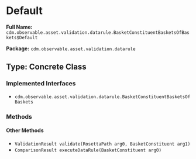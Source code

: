# Default

**Full Name:** `cdm.observable.asset.validation.datarule.BasketConstituentBasketsOfBaskets$Default`

**Package:** `cdm.observable.asset.validation.datarule`

## Type: Concrete Class

### Implemented Interfaces

- `cdm.observable.asset.validation.datarule.BasketConstituentBasketsOfBaskets`

### Methods

#### Other Methods

- `ValidationResult validate(RosettaPath arg0, BasketConstituent arg1)`
- `ComparisonResult executeDataRule(BasketConstituent arg0)`

